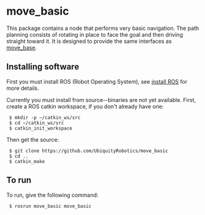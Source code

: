 
# move_basic

This package contains a node that performs very basic navigation.
The path planning consists of rotating in place to face the goal and then
driving straight toward it.  It is designed to provide the same interfaces as 
[move_base](http://wiki.ros.org/ROS/move_base).

## Installing software

First you must install ROS (Robot Operating System),
see [install ROS](http://wiki.ros.org/ROS/Installation) for more details.

Currently you must install from source--binaries are not yet available.
First, create a ROS catkin workspace, if you don't already have one:

     $ mkdir -p ~/catkin_ws/src
     $ cd ~/catkin_ws/src
     $ catkin_init_workspace

Then get the source:

     $ git clone https://github.com/UbiquityRobotics/move_basic 
     $ cd ..
     $ catkin_make    

## To run

To run, give the following command:

     $ rosrun move_basic move_basic


